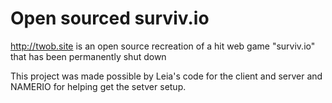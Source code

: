 # Open sourced surviv.io
http://twob.site is an open source recreation of a hit web game "surviv.io" that has been permanently shut down


This project was made possible by Leia's code for the client and server and NAMERIO for helping get the setver setup.
